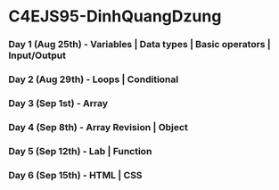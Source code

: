 # C4EJS95-DinhQuangDzung

### Day 1 (Aug 25th) - Variables | Data types | Basic operators | Input/Output
### Day 2 (Aug 29th) - Loops | Conditional
### Day 3 (Sep 1st) - Array
### Day 4 (Sep 8th) - Array Revision | Object 
### Day 5 (Sep 12th) - Lab | Function 
### Day 6 (Sep 15th) - HTML | CSS